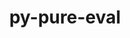 ---
title: "py-pure-eval"
layout: cache
categories: [package, develop-2025-04-13]
meta: {"compilers": ["none"], "num_specs": 5, "num_specs_by_stack": {"data-vis-sdk": 1, "e4s": 2, "e4s-neoverse-v2": 2, "root": 5}, "oss": ["ubuntu20.04", "ubuntu22.04"], "platforms": ["linux"], "stacks": ["data-vis-sdk", "e4s", "e4s-neoverse-v2", "root"], "targets": ["neoverse_v2", "x86_64_v3"], "versions": ["0.2.2"]}
spec_details: [{"compiler": "none", "hash": "4jw7me4i5prqlj6hwlyod6ua32h6nfhi", "os": "ubuntu22.04", "platform": "linux", "size": "-", "stacks": ["e4s-neoverse-v2", "root"], "target": "neoverse_v2", "variants": ["build_system=python_pip"], "versions": ["0.2.2"]}, {"compiler": "none", "hash": "7niip6flv2aprnrnfscdgq3ueao4gri3", "os": "ubuntu20.04", "platform": "linux", "size": "-", "stacks": ["data-vis-sdk", "root"], "target": "x86_64_v3", "variants": ["build_system=python_pip"], "versions": ["0.2.2"]}, {"compiler": "none", "hash": "comzbiykuqdi4mctxvsszixroaoqtu5m", "os": "ubuntu22.04", "platform": "linux", "size": "-", "stacks": ["e4s", "root"], "target": "x86_64_v3", "variants": ["build_system=python_pip"], "versions": ["0.2.2"]}, {"compiler": "none", "hash": "xlyy6mkgnj7gwlq76h4bx7kh6unehzmd", "os": "ubuntu22.04", "platform": "linux", "size": "-", "stacks": ["e4s", "root"], "target": "x86_64_v3", "variants": ["build_system=python_pip"], "versions": ["0.2.2"]}, {"compiler": "none", "hash": "zdg3wwwybrucempudqfkoe7wsn27occq", "os": "ubuntu22.04", "platform": "linux", "size": "-", "stacks": ["e4s-neoverse-v2", "root"], "target": "neoverse_v2", "variants": ["build_system=python_pip"], "versions": ["0.2.2"]}]
---